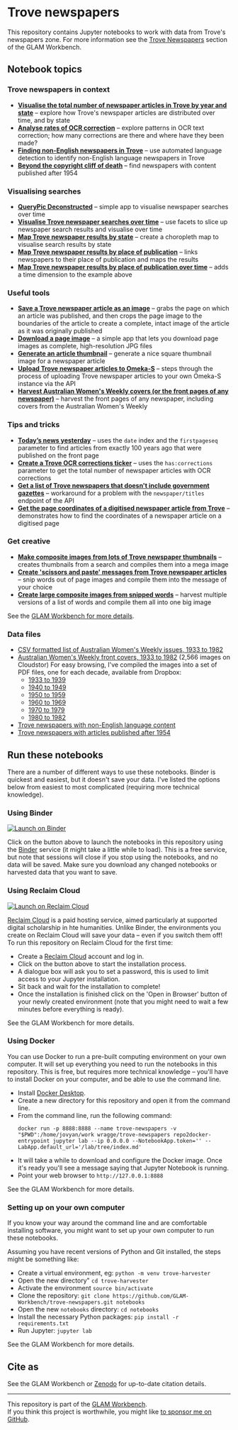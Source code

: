# Trove newspapers

This repository contains Jupyter notebooks to work with data from Trove's newspapers zone. For more information see the [Trove Newspapers](https://glam-workbench.net/trove-newspapers/) section of the GLAM Workbench.

## Notebook topics

### Trove newspapers in context

* [**Visualise the total number of newspaper articles in Trove by year and state**](visualise-total-newspaper-articles-by-state-year.ipynb) – explore how Trove's newspaper articles are distributed over time, and by state
* [**Analyse rates of OCR correction**](Analysing_OCR_corrections.ipynb) – explore patterns in OCR text correction; how many corrections are there and where have they been made?
* [**Finding non-English newspapers in Trove**](find-non-english-newspapers.ipynb) – use automated language detection to identify non-English language newspapers in Trove
* [**Beyond the copyright cliff of death**](Beyond_the_copyright_cliff_of_death.ipynb) – find newspapers with content published after 1954

### Visualising searches

* [**QueryPic Deconstructed**](QueryPic_deconstructed.ipynb) – simple app to visualise newspaper searches over time
* [**Visualise Trove newspaper searches over time**](visualise-searches-over-time.ipynb) – use facets to slice up newspaper search results and visualise over time
* [**Map Trove newspaper results by state**](Map-newspaper-results-by-state.ipynb) – create a choropleth map to visualise search results by state
* [**Map Trove newspaper results by place of publication**](Map-newspaper-results-by-place-of-publication.ipynb) – links newspapers to their place of publication and maps the results
* [**Map Trove newspaper results by place of publication over time**](Map-newspaper-results-by-place-of-publication-over-time.ipynb) – adds a time dimension to the example above

### Useful tools

* [**Save a Trove newspaper article as an image**](Save-Trove-newspaper-article-as-image.ipynb) – grabs the page on which an article was published, and then crops the page image to the boundaries of the article to create a complete, intact image of the article as it was originally published
* [**Download a page image**](Save-page-image.ipynb) – a simple app that lets you download page images as complete, high-resolution JPG files
* [**Generate an article thumbnail**](Get-article-thumbnail.ipynb) – generate a nice square thumbnail image for a newspaper article
* [**Upload Trove newspaper articles to Omeka-S**](Upload-Trove-newspapers-to-Omeka.ipynb) – steps through the process of uploading Trove newspaper articles to your own Omeka-S instance via the API
* [**Harvest Australian Women's Weekly covers (or the front pages of any newspaper)**](harvest-aww-covers-and-newspaper-front-pages.ipynb) – harvest the front pages of any newspaper, including covers from the Australian Women's Weekly

### Tips and tricks

* [**Today’s news yesterday**](Todays-news-yesterday.ipynb) – uses the `date` index and the `firstpageseq` parameter to find articles from exactly 100 years ago that were published on the front page
* [**Create a Trove OCR corrections ticker**](Create-a-Trove-corrections-ticker.ipynb) – uses the `has:corrections` parameter to get the total number of newspaper articles with OCR corrections
* [**Get a list of Trove newspapers that doesn't include government gazettes**](Get_newspaper_titles_not_including_gazettes.ipynb) – workaround for a problem with the `newspaper/titles` endpoint of the API
* [**Get the page coordinates of a digitised newspaper article from Trove**](trove-newspapers-get-coordinates-of-articles.ipynb) – demonstrates how to find the coordinates of a newspaper article on a digitised page

### Get creative

* [**Make composite images from lots of Trove newspaper thumbnails**](Composite-thumbnails.ipynb) – creates thumbnails from a search and compiles them into a mega image
* [**Create 'scissors and paste' messages from Trove newspaper articles**](trove-newspapers-scissors-and-paste.ipynb) – snip words out of page images and compile them into the message of your choice
* [**Create large composite images from snipped words**](trove-newspapers-create-composite-from-words.ipynb) – harvest multiple versions of a list of words and compile them all into one big image

See the [GLAM Workbench for more details](https://glam-workbench.github.io/trove-newspapers/).

### Data files

* [CSV formatted list of Australian Women's Weekly issues, 1933 to 1982](data/aww-issues.csv)
* [Australian Women's Weekly front covers, 1933 to 1982](https://cloudstor.aarnet.edu.au/plus/s/NaKjoKNFOGXXDNN) (2,566 images on Cloudstor)
For easy browsing, I've compiled the images into a set of PDF files, one for each decade, available from Dropbox:
  * [1933 to 1939](https://www.dropbox.com/s/0j6zpeuw6tbey5k/aww-1933-1939.pdf?dl=0)
  * [1940 to 1949](https://www.dropbox.com/s/y1he8dd6h655weu/aww-1940-1949.pdf?dl=0)
  * [1950 to 1959](https://www.dropbox.com/s/i9gp9i51nofmlqo/aww-1950-1959.pdf?dl=0)
  * [1960 to 1969](https://www.dropbox.com/s/2of63tovcnphijo/aww-1960-1969.pdf?dl=0)
  * [1970 to 1979](https://www.dropbox.com/s/f2yxpg8u4dx5uf2/aww-1970-1979.pdf?dl=0)
  * [1980 to 1982](https://www.dropbox.com/s/xanohtas1fi7eu4/aww-1980-1982.pdf?dl=0)
* [Trove newspapers with non-English language content](https://gist.github.com/wragge/9aa385648cff5f0de0c7d4837896df97)
* [Trove newspapers with articles published after 1954](newspapers_post_54.csv)

<!-- START RUN INFO -->

## Run these notebooks

There are a number of different ways to use these notebooks. Binder is quickest and easiest, but it doesn't save your data. I've listed the options below from easiest to most complicated (requiring more technical knowledge).

### Using Binder

[![Launch on Binder](https://mybinder.org/badge_logo.svg)](https://mybinder.org/v2/gh/GLAM-Workbench/trove-newspapers/master/?urlpath=lab)

Click on the button above to launch the notebooks in this repository using the [Binder](https://mybinder.org/) service (it might take a little while to load). This is a free service, but note that sessions will close if you stop using the notebooks, and no data will be saved. Make sure you download any changed notebooks or harvested data that you want to save.

### Using Reclaim Cloud

[![Launch on Reclaim Cloud](https://glam-workbench.github.io/images/launch-on-reclaim-cloud.svg)](https://app.my.reclaim.cloud/?manifest=https://raw.githubusercontent.com/GLAM-Workbench/trove-newspapers/master/reclaim-manifest.jps)

[Reclaim Cloud](https://reclaim.cloud/) is a paid hosting service, aimed particularly at supported digital scholarship in hte humanities. Unlike Binder, the environments you create on Reclaim Cloud will save your data – even if you switch them off! To run this repository on Reclaim Cloud for the first time:

* Create a [Reclaim Cloud](https://reclaim.cloud/) account and log in.
* Click on the button above to start the installation process.
* A dialogue box will ask you to set a password, this is used to limit access to your Jupyter installation.
* Sit back and wait for the installation to complete!
* Once the installation is finished click on the 'Open in Browser' button of your newly created environment (note that you might need to wait a few minutes before everything is ready).

See the GLAM Workbench for more details.

### Using Docker

You can use Docker to run a pre-built computing environment on your own computer. It will set up everything you need to run the notebooks in this repository. This is free, but requires more technical knowledge – you'll have to install Docker on your computer, and be able to use the command line.

* Install [Docker Desktop](https://docs.docker.com/get-docker/).
* Create a new directory for this repository and open it from the command line.
* From the command line, run the following command:  
  ```
  docker run -p 8888:8888 --name trove-newspapers -v "$PWD":/home/jovyan/work wragge/trove-newspapers repo2docker-entrypoint jupyter lab --ip 0.0.0.0 --NotebookApp.token='' --LabApp.default_url='/lab/tree/index.md'
  ```
* It will take a while to download and configure the Docker image. Once it's ready you'll see a message saying that Jupyter Notebook is running.
* Point your web browser to `http://127.0.0.1:8888`

See the GLAM Workbench for more details.

### Setting up on your own computer

If you know your way around the command line and are comfortable installing software, you might want to set up your own computer to run these notebooks.

Assuming you have recent versions of Python and Git installed, the steps might be something like:

* Create a virtual environment, eg: `python -m venv trove-harvester`
* Open the new directory" `cd trove-harvester`
* Activate the environment `source bin/activate`
* Clone the repository: `git clone https://github.com/GLAM-Workbench/trove-newspapers.git notebooks`
* Open the new `notebooks` directory: `cd notebooks`
* Install the necessary Python packages: `pip install -r requirements.txt`
* Run Jupyter: `jupyter lab`

See the GLAM Workbench for more details.

<!-- END RUN INFO -->

## Cite as

See the GLAM Workbench or [Zenodo](https://doi.org/10.5281/zenodo.3521724) for up-to-date citation details.

----

This repository is part of the [GLAM Workbench](https://glam-workbench.github.io/).  
If you think this project is worthwhile, you might like [to sponsor me on GitHub](https://github.com/sponsors/wragge?o=esb).
